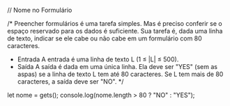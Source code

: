 // Nome no Formulário

/*
Preencher formulários é uma tarefa simples. Mas é preciso conferir se o espaço
reservado para os dados é suficiente.
Sua tarefa é, dada uma linha de texto, indicar se ele cabe ou não cabe em um
formulário com 80 caracteres.
- Entrada
A entrada é uma linha de texto L (1 ≤ |L| ≤ 500).
- Saída
A saída é dada em uma única linha. Ela deve ser "YES" (sem as aspas) se a
linha de texto L tem até 80 caracteres. Se L tem mais de 80 caracteres, a
saída deve ser "NO".
*/

let nome = gets();
console.log(nome.length > 80 ? "NO" : "YES");
